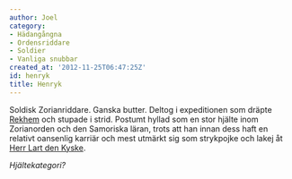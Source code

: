 ```yaml
---
author: Joel
category:
- Hädangångna
- Ordensriddare
- Soldier
- Vanliga snubbar
created_at: '2012-11-25T06:47:25Z'
id: henryk
title: Henryk
---
```

Soldisk Zorianriddare. Ganska butter. Deltog i expeditionen som dräpte [Rekhem] och stupade i strid. Postumt hyllad som en stor hjälte inom Zorianorden och den Samoriska läran, trots att han innan dess haft en relativt oansenlig karriär och mest utmärkt sig som strykpojke och lakej åt [Herr Lart den Kyske].

*Hjältekategori?*

  [Rekhem]: Rekhem
  [Herr Lart den Kyske]: Herr_Lart_den_Kyske